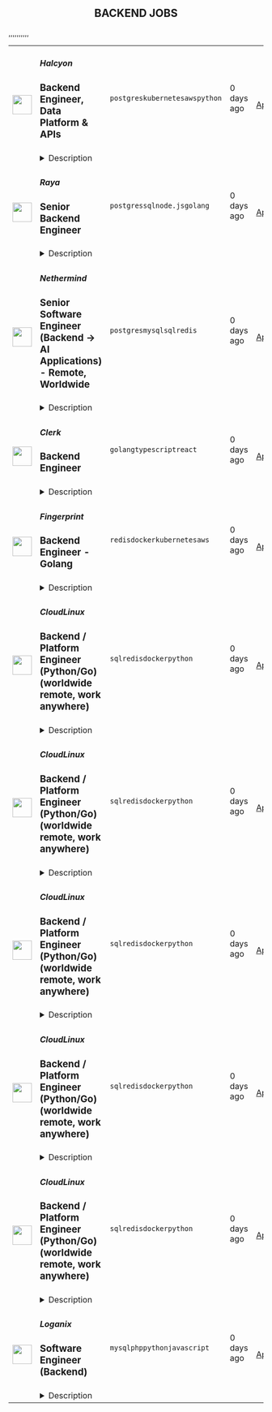 <div align="center"><h2>BACKEND JOBS</h2></div><table><tr>
                <td width="100" height="100" rowspan="2">
                    <img src="https://t0.gstatic.com/faviconV2?client=SOCIAL&type=FAVICON&fallback_opts=TYPE,SIZE,URL&url=http://halcyon.ai&size=128" width="38px" height="auto">
                </td>
                <td width="300">
                    <h5>Halcyon</h5>
                    <h3>Backend Engineer, Data Platform & APIs</h3>
                </td>
                <td width="300">
                    <code>postgres</code><code>kubernetes</code><code>aws</code><code>python</code>
                </td>
                <td width="200">
                <text>0 days ago</text>
                </td>
                <td width="100" rowspan="2">
                <a href="https://www.realworkfromanywhere.com/jobs/backend-engineer-data-platform-apis-halcyon-831" align="right" target="_blank">Apply</a>
                </td>
            </tr>
            <tr>
                <td colspan="3">
                <details><summary>Description</summary>
                &lt;div class=&quot;content-intro&quot;&gt;&lt;p&gt;&lt;strong data-stringify-type=&quot;bold&quot;&gt;What we do:&lt;/strong&gt;&lt;br&gt;Halcyon is the industry’s first dedicated, adaptive security platform that combines multiple proprietary advanced prevention engines along with AI models focused specifically on stopping ransomware.&lt;/p&gt;
&lt;p&gt;&lt;strong data-stringify-type=&quot;bold&quot;&gt;Who we are:&lt;/strong&gt;&lt;br&gt;Halcyon was formed in 2021 by a team of cyber industry veterans after battling the scourge of ransomware (and advanced threats) for years at some of the largest global security vendors. Comprised of leaders from Cylance (now Blackberry), Accuvant (now Optiv), Fireye and ISS X-Force (now IBM), Halcyon is focused on building products and solutions for mid-market and enterprise customers.&lt;/p&gt;
&lt;p&gt;As a remote-native, completely distributed global team, we recognize great talent can exist anywhere. We invite you to apply to a job you’re interested in and we&#39;ll work a plan to meet your needs.&lt;/p&gt;&lt;/div&gt;&lt;div&gt;&lt;strong data-olk-copy-source=&quot;MessageBody&quot;&gt;The Role&lt;/strong&gt;&amp;nbsp;&lt;/div&gt;
&lt;div&gt;&amp;nbsp;&lt;/div&gt;
&lt;div&gt;At Halcyon, we’re building a world-class anti-ransomware platform grounded in innovation and resilience. As part of that vision, we’re looking for a mid-level Backend Engineer to join our cloud team. You’ll contribute to the development and evolution of our data platform and API services, working within a modern tech stack that blends Scala and C#. &amp;nbsp;&lt;/div&gt;
&lt;div&gt;&amp;nbsp;&lt;/div&gt;
&lt;div&gt;You’ll join a team focused on building scalable, maintainable backend systems that serve both internal and customer-facing functions. Your primary focus will be on Scala services, with opportunities to shape our transition to C# where it makes sense. Python development experience is highly valued, particularly for supporting our security analysis platform which includes malware analysis engines, automated threat detection, and machine learning workflows.&amp;nbsp;&lt;/div&gt;
&lt;div&gt;&amp;nbsp;&lt;/div&gt;
&lt;div&gt;&lt;strong&gt;Responsibilities&lt;/strong&gt;&amp;nbsp;&lt;/div&gt;
&lt;ul&gt;
&lt;li&gt;
&lt;div&gt;Contribute to feature development across our data platform and public API services, including ingestion, transformation, and enrichment of security data.&amp;nbsp;&lt;/div&gt;
&lt;/li&gt;
&lt;li&gt;
&lt;div&gt;Collaborate with product and platform engineers to align on system design, architecture, and data flow.&amp;nbsp;&lt;/div&gt;
&lt;/li&gt;
&lt;li&gt;
&lt;div&gt;Develop, test, deploy, and monitor Scala-based backend services that are reliable, secure, and performant.&amp;nbsp;&lt;/div&gt;
&lt;/li&gt;
&lt;li&gt;
&lt;div&gt;Support our gradual migration of certain APIs from Scala to C#, ensuring consistency and continuity.&amp;nbsp;&lt;/div&gt;
&lt;/li&gt;
&lt;li&gt;
&lt;div&gt;Maintain high standards for code quality, documentation, and operational reliability.&amp;nbsp;&lt;/div&gt;
&lt;/li&gt;
&lt;li&gt;
&lt;div&gt;Participate in design discussions, code reviews, and incident response.&amp;nbsp;&lt;/div&gt;
&lt;/li&gt;
&lt;li&gt;
&lt;div&gt;Support and enhance our Python-based security analysis platform, including malware analysis engines, automated threat detection, and machine learning model workflows.&amp;nbsp;&lt;/div&gt;
&lt;/li&gt;
&lt;/ul&gt;
&lt;div&gt;&lt;strong&gt;Skills and Qualifications&lt;/strong&gt;&amp;nbsp;&lt;/div&gt;
&lt;ul&gt;
&lt;li&gt;
&lt;div&gt;5+ years of backend engineering experience, with recent experience in a jvm-based codebase.&amp;nbsp;&lt;/div&gt;
&lt;/li&gt;
&lt;li&gt;
&lt;div&gt;Exposure to C# or interest in learning it as part of a migration path.&amp;nbsp;&lt;/div&gt;
&lt;/li&gt;
&lt;li&gt;
&lt;div&gt;Strong understanding of APIs, messaging systems (Kafka), and modern data stores (Postgres, DynamoDB, OpenSearch).&amp;nbsp;&lt;/div&gt;
&lt;/li&gt;
&lt;li&gt;
&lt;div&gt;Experience building services in a cloud-native environment, preferably AWS.&amp;nbsp;&lt;/div&gt;
&lt;/li&gt;
&lt;li&gt;
&lt;div&gt;Working knowledge of containers and Kubernetes.&amp;nbsp;&lt;/div&gt;
&lt;/li&gt;
&lt;li&gt;
&lt;div&gt;Comfortable working in a remote-first, asynchronous team environment.&amp;nbsp;&lt;/div&gt;
&lt;/li&gt;
&lt;/ul&gt;
&lt;div&gt;&lt;strong&gt;Bonus Skills and Qualifications&lt;/strong&gt;&amp;nbsp;&lt;/div&gt;
&lt;ul&gt;
&lt;li&gt;
&lt;div&gt;Familiarity with functional programming patterns and idiomatic Scala.&amp;nbsp;&lt;/div&gt;
&lt;/li&gt;
&lt;li&gt;
&lt;div&gt;Experience with Terraform, Helm, and GitHub Actions.&amp;nbsp;&lt;/div&gt;
&lt;/li&gt;
&lt;li&gt;
&lt;div&gt;Familiarity with observability tools (Prometheus, Grafana, CloudWatch).&amp;nbsp;&lt;/div&gt;
&lt;/li&gt;
&lt;li&gt;
&lt;div&gt;Prior work in security products, data pipelines, or high-availability systems.&amp;nbsp;&lt;/div&gt;
&lt;/li&gt;
&lt;li&gt;
&lt;div&gt;Python development experience, particularly with security analysis tools and malware detection frameworks (YARA, PE analysis, binary analysis).&amp;nbsp;&lt;/div&gt;
&lt;/li&gt;
&lt;li&gt;
&lt;div&gt;Familiarity with machine learning workflows, AutoML, and MLflow for model deployment and management.&amp;nbsp;&lt;/div&gt;
&lt;/li&gt;
&lt;li&gt;
&lt;div&gt;Experience with binary analysis libraries (LIEF, ssdeep, TLSH) and security tooling integration.&amp;nbsp;&lt;/div&gt;
&lt;/li&gt;
&lt;/ul&gt;
&lt;p&gt;&lt;span style=&quot;font-family: helvetica, arial, sans-serif; font-size: 11pt;&quot;&gt;&lt;strong&gt;Benefits: &lt;/strong&gt;&lt;/span&gt;&lt;/p&gt;
&lt;p&gt;&lt;span style=&quot;font-family: helvetica, arial, sans-serif; font-size: 11pt;&quot;&gt;&lt;strong&gt;&amp;nbsp;&lt;/strong&gt;Halcyon offers the following benefits to eligible employees:&lt;/span&gt;&lt;/p&gt;
&lt;ul&gt;
&lt;li style=&quot;font-family: helvetica, arial, sans-serif; font-size: 11pt;&quot;&gt;
&lt;p&gt;&lt;span style=&quot;font-family: helvetica, arial, sans-serif; font-size: 11pt;&quot;&gt;Comprehensive healthcare (medical, dental, and vision) with premiums paid in full for employees and dependents.&lt;/span&gt;&lt;/p&gt;
&lt;/li&gt;
&lt;li style=&quot;font-family: helvetica, arial, sans-serif; font-size: 11pt;&quot;&gt;
&lt;p&gt;&lt;span style=&quot;font-family: helvetica, arial, sans-serif; font-size: 11pt;&quot;&gt;401k plan with a generous employer contribution.&lt;/span&gt;&lt;/p&gt;
&lt;/li&gt;
&lt;li style=&quot;font-family: helvetica, arial, sans-serif; font-size: 11pt;&quot;&gt;
&lt;p&gt;&lt;span style=&quot;font-family: helvetica, arial, sans-serif; font-size: 11pt;&quot;&gt;Short and long-term disability coverage, basic life and AD&amp;amp;D insurance plans.&lt;/span&gt;&lt;/p&gt;
&lt;/li&gt;
&lt;li style=&quot;font-family: helvetica, arial, sans-serif; font-size: 11pt;&quot;&gt;
&lt;p&gt;&lt;span style=&quot;font-family: helvetica, arial, sans-serif; font-size: 11pt;&quot;&gt;Medical and dependent care FSA options.&lt;/span&gt;&lt;/p&gt;
&lt;/li&gt;
&lt;li style=&quot;font-family: helvetica, arial, sans-serif; font-size: 11pt;&quot;&gt;
&lt;p&gt;&lt;span style=&quot;font-family: helvetica, arial, sans-serif; font-size: 11pt;&quot;&gt;Flexible PTO policy.&lt;/span&gt;&lt;/p&gt;
&lt;/li&gt;
&lt;li style=&quot;font-family: helvetica, arial, sans-serif; font-size: 11pt;&quot;&gt;
&lt;p&gt;&lt;span style=&quot;font-family: helvetica, arial, sans-serif; font-size: 11pt;&quot;&gt;Parental leave.&lt;/span&gt;&lt;/p&gt;
&lt;/li&gt;
&lt;li style=&quot;font-family: helvetica, arial, sans-serif; font-size: 11pt;&quot;&gt;
&lt;p&gt;&lt;span style=&quot;font-family: helvetica, arial, sans-serif; font-size: 11pt;&quot;&gt;Generous equity offering.&lt;/span&gt;&lt;/p&gt;
&lt;/li&gt;
&lt;/ul&gt;
&lt;p&gt;&lt;span style=&quot;font-family: helvetica, arial, sans-serif; font-size: 11pt;&quot;&gt;The Company reserves the right to modify or change these benefits programs at any time, with or without notice.​&lt;/span&gt;&lt;/p&gt;
&lt;p&gt;&lt;span style=&quot;font-family: helvetica, arial, sans-serif; font-size: 11pt;&quot;&gt;&lt;strong&gt;Base Salary Range&lt;/strong&gt;: $120,000 - $170,000&lt;/span&gt;&lt;/p&gt;
&lt;p&gt;&lt;span style=&quot;font-family: helvetica, arial, sans-serif; font-size: 11pt;&quot;&gt;&lt;strong&gt;Bonus Target:&lt;/strong&gt; 10%&lt;/span&gt;&lt;/p&gt;&lt;div class=&quot;content-conclusion&quot;&gt;&lt;p&gt;In accordance with applicable state and federal laws, the range provided is Halcyon’s reasonable estimate of the base compensation for this role. The actual amount may differ based on non-discriminatory factors such as experience, knowledge, skills, abilities, and location. Base pay is one part of the total package that is provided to compensate and recognize employees for their work, and this role may be eligible for additional discretionary bonuses/incentives, and equity in the Company.&lt;/p&gt;
&lt;p&gt;&lt;strong&gt;We understand it takes a diverse team of highly intelligent, passionate, curious, and creative people to develop the exceptional product we are building. Our dynamic team has incredible perspectives to share, just as we know you do, and we take great pride in being an equal opportunity employer.&lt;/strong&gt;&lt;/p&gt;&lt;/div&gt;
                </details>
                </td>
            </tr>,<tr>
                <td width="100" height="100" rowspan="2">
                    <img src="https://avatars.githubusercontent.com/u/20427700?s=200&v=4" width="38px" height="auto">
                </td>
                <td width="300">
                    <h5>Raya</h5>
                    <h3>Senior Backend Engineer</h3>
                </td>
                <td width="300">
                    <code>postgres</code><code>sql</code><code>node.js</code><code>golang</code>
                </td>
                <td width="200">
                <text>0 days ago</text>
                </td>
                <td width="100" rowspan="2">
                <a href="https://www.realworkfromanywhere.com/jobs/senior-backend-engineer-raya-2990" align="right" target="_blank">Apply</a>
                </td>
            </tr>
            <tr>
                <td colspan="3">
                <details><summary>Description</summary>
                <div>Senior Backend Engineers at Raya love backend engineering and have been recognized as leaders in past roles! You are excited to work in a Node.js codebase. The ideal candidate will have had 6+ years of experience and grown within their organization, demonstrating both results and leadership. You will join the backend team at an impactful time of high growth.</div><div><br></div><div>We prioritize learning and teamwork and love giving people the opportunity to champion solutions to big challenges and grow into better versions of themselves. A great candidate is excited to support the backend team's initiatives in messaging, connecting, and location based map initiatives. They are diligent and they design software architecture in a scalable manner. Finally, they believe in Raya’s vision, which is to enrich lives by fostering relationships through quality, in person interactions.</div><div><br></div><div>We offer comprehensive medical and dental coverage, $50 a day food delivery budget, equity based employment, a great culture, learning opportunities, unlimited vacation, 12 weeks paid parental leave, and we pay all employees $1,000 a year to go somewhere in the world that they’ve never been because of our values of human connection, empathy, and curiosity. </div><div>Senior Backend Engineers at Raya love backend engineering and have been recognized as leaders in past roles! You are excited to work in a Node.js codebase. The ideal candidate will have had 6+ years of experience and grown within their organization, demonstrating both results and leadership. You will join the backend team at an impactful time of high growth.</div><div><br></div><div>We prioritize learning and teamwork and love giving people the opportunity to champion solutions to big challenges and grow into better versions of themselves. A great candidate is excited to support the backend team's initiatives in messaging, connecting, and location based map initiatives. They are diligent and they design software architecture in a scalable manner. Finally, they believe in Raya’s vision, which is to enrich lives by fostering relationships through quality, in person interactions.</div><div><br></div><div>We offer comprehensive medical and dental coverage, $50 a day food delivery budget, equity based employment, a great culture, learning opportunities, unlimited vacation, 12 weeks paid parental leave, and we pay all employees $1,000 a year to go somewhere in the world that they’ve never been because of our values of human connection, empathy, and curiosity. </div><h3>Responsibilities </h3><li>Product Ownership: Lead key components of our Core Services, including People Recommendations Engines</li><li>Data Engineering: Apply your in-depth knowledge with databases such as Postgres SQL, MongoDB, and ElasticSearch to supercharge our application's performance and reliability</li><li>Collaboration: Work hand-in-hand with cross-functional teams, ranging from UX designers to data scientists, ensuring our solutions are comprehensive and user focused</li><li>Continuous Learning: Stay updated with the latest in Raya's tech ecosystem, ensuring our solutions are scalable, maintainable, and innovative</li><li>User-Centric Development: Prioritize and advocate for top-tier user experiences, utilizing feedback loops and data-driven methodologies to define and refine product features</li><li>Operational Excellence: Navigate the full Software Development Life Cycle (SDLC), ensuring agile methodologies, CI/CD practices, and Raya's best practices are integrated into all development phases</li><h3>Qualifications</h3><li>A BS/MS in Computer Science, Engineering, Mathematics, Software Engineering or a related technical field (Professional Experience can be substituted for candidates with non-engineering educational backgrounds or experience with software-specific training courses/programs)</li><li>6+ years of hands-on experience in modern software development environments, with a track record of delivering scalable and maintainable systems</li><li>Demonstrated expertise in system design, architecture, and mastery in at least one software programming language, ex. Node.js, Javascript, Golang, or Typescipt</li><li>Strong collaborative instincts, emphasizing open communication, transparency, and cross-team interaction</li><li>Production experience with Search applications (ex. OpenSearch, Vector database, Elasticsearch)</li><li>Proven experience in&nbsp;building and scaling backend systems, ideally in production at a startup or fast-moving environment.</li><li>Hands-on knowledge of&nbsp;agentic GenAI systems&nbsp;(e.g., orchestrating multi-step LLM pipelines, tool use, or retrieval-augmented workflows)</li><li>Demonstrated&nbsp;enthusiasm for AI tools&nbsp;and a track record of experimenting with or shipping projects that leverage LLMs.</li><li>Understanding of&nbsp;prompt engineering, fine-tuning, or model integration&nbsp;in production contexts</li><li>Curiosity around new AI frameworks and a willingness to quickly adopt emerging best practices</li><li>Demonstrated&nbsp;enthusiasm for AI tools&nbsp;and a track record of experimenting with or shipping projects that leverage LLMs</li><li>Understanding of&nbsp;prompt engineering, fine-tuning, or model integration&nbsp;in production contexts</li><li>Curiosity around new AI frameworks and a willingness to quickly adopt emerging best practices</li><h3>What Sets You Apart</h3><li>Visionary: You think beyond the present, anticipating future technological trends and their implications on the Raya Community.</li><li>Empathetic Leader: You naturally resonate with colleagues, users, and collaborative teams, fostering a culture of understanding and innovation</li><li>Growth-oriented: You possess a perpetual learner's mindset, open to challenges, and always seeking opportunities to expand your technical horizons</li><li>Impact-driven: With a knack for identifying the 'big picture', you prioritize tasks that maximize impact, aligning with Raya’s overarching goals</li><li>Productivity-obsessed: You value tools, workflows, and habits that maximize team velocity.</li><li>Bias toward shipping and iteration: You're able to build quickly, learn, and refine in short cycles</li><div><span style="font-size: small;">#BI-remote</span></div>
                </details>
                </td>
            </tr>,<tr>
                <td width="100" height="100" rowspan="2">
                    <img src="https://avatars.githubusercontent.com/u/43478154?s=200&v=4" width="38px" height="auto">
                </td>
                <td width="300">
                    <h5>Nethermind</h5>
                    <h3>Senior Software Engineer (Backend → AI Applications) - Remote, Worldwide</h3>
                </td>
                <td width="300">
                    <code>postgres</code><code>mysql</code><code>sql</code><code>redis</code>
                </td>
                <td width="200">
                <text>0 days ago</text>
                </td>
                <td width="100" rowspan="2">
                <a href="https://www.realworkfromanywhere.com/jobs/senior-software-engineer-backend-ai-applications-remote-worldwide-nethermind-7564" align="right" target="_blank">Apply</a>
                </td>
            </tr>
            <tr>
                <td colspan="3">
                <details><summary>Description</summary>
                <p style="min-height:1.5em"><strong>Are you the one?</strong></p><p style="min-height:1.5em">Own and ship backend systems that power AI features. You’ll take ambiguous product goals, design reliable services, integrate LLM/ML components, and deliver production outcomes with minimal supervision. You already have a strong backend track record and have <strong>demonstrably</strong> upskilled in LLMs/ML (projects, repos, papers, or shipped features), and you’re excited to become a go-to engineer for AI applications.</p><p style="min-height:1.5em"></p><p style="min-height:1.5em"><strong>What you’ll do</strong></p><ul style="min-height:1.5em"><li><p style="min-height:1.5em"><strong>Design &amp; build services:</strong> Architect and implement production APIs, workers, and data flows for AI-powered features (auth, rate limiting, retries, idempotency, ops runbooks).</p></li><li><p style="min-height:1.5em"><strong>LLM/ML integration:</strong> Ship features using model APIs and open-source models; implement tool/function calling, structured outputs, streaming, and robust error handling.</p></li><li><p style="min-height:1.5em"><strong>Retrieval &amp; data:</strong> Stand up RAG pipelines (chunking, embeddings, vector stores), quality checks, and freshness/consistency workflows.</p></li><li><p style="min-height:1.5em"><strong>Evals, reliability &amp; safety:</strong> Add offline/online evals, guardrails, red-teaming hooks, and observability (traces, token/latency metrics, prompt/version tracking).</p></li><li><p style="min-height:1.5em"><strong>Performance &amp; cost:</strong> Profile latency, memory, and token usage; add caching, batching, and fallbacks; keep cost/SLA within targets.</p></li><li><p style="min-height:1.5em"><strong>MLOps basics:</strong> Containerize/model-serve where needed (e.g., vLLM/Triton), manage model/config/versioning, automate CI/CD.</p></li><li><p style="min-height:1.5em"><strong>Ownership:</strong> Lead projects end-to-end with crisp written docs, RFCs, and clear stakeholder updates; mentor peers and raise the engineering bar.</p><p style="min-height:1.5em"></p></li></ul><p style="min-height:1.5em"><strong>Qualifications</strong></p><ul style="min-height:1.5em"><li><p style="min-height:1.5em">Proven senior-level backend experience (typically <strong>4–8 years</strong> shipping services at scale).</p></li><li><p style="min-height:1.5em"><strong>Strong in one of: </strong>Python or TypeScript/Node; plus familiarity with a systems language (Go/Java/C++) is a bonus.</p></li><li><p style="min-height:1.5em"><strong>Solid distributed systems fundamentals: </strong>concurrency, queues/streams, retries, backoff, consistency trade-offs.</p></li><li><p style="min-height:1.5em"><strong>Datastores: </strong>SQL (Postgres/MySQL), caching (Redis), and comfort with <strong>vector databases</strong> (e.g., pgvector/FAISS/Pinecone) or willingness to learn fast.</p></li><li><p style="min-height:1.5em"><strong>Cloud &amp; DevEx: </strong>Docker/Kubernetes, AWS/GCP/Azure, CI/CD, IaC (Terraform), and production monitoring (OpenTelemetry/Prometheus/Grafana).</p></li><li><p style="min-height:1.5em"><strong>Demonstrated LLM/ML learning:</strong> shipped features or serious side projects using OpenAI/Anthropic/Mistral or open models; familiarity with LangChain/LangGraph/LlamaIndex (or equivalent), embeddings, and RAG.</p></li><li><p style="min-height:1.5em"><strong>Product instincts and autonomy</strong>: you turn fuzzy goals into small, testable increments and communicate trade-offs clearly.</p><p style="min-height:1.5em"></p></li></ul><p style="min-height:1.5em"><strong>Nice to have</strong></p><ul style="min-height:1.5em"><li><p style="min-height:1.5em">Experience with eval frameworks, prompt/program design, JSON schema/structured outputs, and multi-agent orchestration.</p></li><li><p style="min-height:1.5em">Model customization familiarity (LoRA/fine-tunes/distillation) and when <strong>not</strong> to train; basics of dataset curation.</p></li><li><p style="min-height:1.5em">Model serving &amp; performance: vLLM, tensor/kv-cache tuning, batching, quantization.</p></li><li><p style="min-height:1.5em">Security &amp; compliance: PII handling, GDPR, data governance.</p></li><li><p style="min-height:1.5em">Interest in <strong>blockchain systems/Web3</strong> (some clients are institutions and blockchain companies).</p></li><li><p style="min-height:1.5em">OSS contributions, technical writing, or public demos of AI features.</p><p style="min-height:1.5em"></p></li></ul><p style="min-height:1.5em"><strong>Success metrics</strong></p><ul style="min-height:1.5em"><li><p style="min-height:1.5em"><strong>Delivery:</strong> Features shipped to prod on time with clear rollouts and rollback plans.</p></li><li><p style="min-height:1.5em"><strong>Reliability:</strong> P95 latency and error budgets met; eval pass-rates and regression alerts in place.</p></li><li><p style="min-height:1.5em"><strong>Quality &amp; cost:</strong> Meaningful lift on target KPIs (e.g., resolution rate), with cost per request within budget.</p></li><li><p style="min-height:1.5em"><strong>Ownership:</strong> High-quality docs/runbooks; peers adopt your patterns.</p><p style="min-height:1.5em"></p></li></ul><p style="min-height:1.5em"><strong>First 90 days (example)</strong></p><ul style="min-height:1.5em"><li><p style="min-height:1.5em"><strong>30 days:</strong> Ship a scoped AI feature (e.g., RAG-backed endpoint) with logging, tracing, and basic evals.</p></li><li><p style="min-height:1.5em"><strong>60 days:</strong> Harden reliability (guardrails, fallbacks), add caching/batching, and cut cost/latency by ~20–30%.</p></li><li><p style="min-height:1.5em"><strong>90 days:</strong> Lead a second initiative (e.g., multi-tool agent or fine-tune evaluation), publish internal RFC + runbook.</p><p style="min-height:1.5em"></p></li></ul><p style="min-height:1.5em"><strong>What We Offer/ Benefits</strong></p><ul style="min-height:1.5em"><li><p style="min-height:1.5em"><strong>Flexible Work Options</strong>: Remote-first culture with the opportunity to work from anywhere.</p></li><li><p style="min-height:1.5em"><strong>Global and Diverse Workforce:</strong> You'll work with people from various backgrounds and cultures.</p></li><li><p style="min-height:1.5em"><strong>Learning and Development</strong>: You'll work on innovative, challenging projects and have access to experts and mentors to enhance your skills.</p></li><li><p style="min-height:1.5em"><strong>Career Growth</strong>: Access to training, mentorship, and opportunities to contribute to open-source initiatives.</p></li><li><p style="min-height:1.5em"><strong>Global Events and Conferences:</strong> Opportunities to attend the industry events.</p></li><li><p style="min-height:1.5em"><strong>Collaborative and Innovative Culture:</strong> We foster teamwork and encourage new ideas.</p><p style="min-height:1.5em"></p></li></ul><p style="min-height:1.5em"><strong>Our Commitment to Diversity</strong></p><p style="min-height:1.5em">At Nethermind, we celebrate diversity and are committed to creating an inclusive environment for all team members. We believe a variety of perspectives drives innovation and leads to better solutions for the blockchain community.</p><p style="min-height:1.5em"></p><p style="min-height:1.5em"><strong>Ready to Join Us?</strong></p><p style="min-height:1.5em">If you're passionate about blockchain and eager to make an impact, we’d love to hear from you. Click <strong>Apply for this Job</strong> to start your journey with Nethermind.</p>
                </details>
                </td>
            </tr>,<tr>
                <td width="100" height="100" rowspan="2">
                    <img src="https://avatars.githubusercontent.com/u/49538330?s=200&v=4" width="38px" height="auto">
                </td>
                <td width="300">
                    <h5>Clerk</h5>
                    <h3>Backend Engineer</h3>
                </td>
                <td width="300">
                    <code>golang</code><code>typescript</code><code>react</code>
                </td>
                <td width="200">
                <text>0 days ago</text>
                </td>
                <td width="100" rowspan="2">
                <a href="https://www.realworkfromanywhere.com/jobs/backend-engineer-clerk-9556" align="right" target="_blank">Apply</a>
                </td>
            </tr>
            <tr>
                <td colspan="3">
                <details><summary>Description</summary>
                <h2>About Clerk</h2><p style="min-height:1.5em">Clerk is on a mission to solve user management <strong>once and for all.</strong> We are a globally distributed team dedicated to providing best-in-class developer experience, with obsessive attention to every detail. Today, we provide developers with full-stack React components and hooks like <a target="_blank" rel="noopener noreferrer nofollow" href="https://clerk.dev/components/sign-up">&lt;SignUp/&gt;</a>, <a target="_blank" rel="noopener noreferrer nofollow" href="https://clerk.dev/components/sign-in">&lt;SignIn/&gt;</a>, <a target="_blank" rel="noopener noreferrer nofollow" href="https://clerk.dev/components/user-profile">&lt;UserProfile/&gt;</a>, <a target="_blank" rel="noopener noreferrer nofollow" href="https://clerk.com/docs/references/react/use-user">useUser</a>, and <a target="_blank" rel="noopener noreferrer nofollow" href="https://clerk.com/docs/references/react/use-organization">useOrganization</a>. These APIs allow developers to build hard-to-get-right user and organization management flows. We believe that <a target="_blank" rel="noopener noreferrer nofollow" href="https://youtube.com/watch?v=enUuBY3HXh4">a component is worth a thousand APIs</a>.</p><p style="min-height:1.5em"></p><h2>About the role</h2><p style="min-height:1.5em">Clerk is looking for product-minded Software Engineers comfortable with Golang and ideally Typescript as well to help us build out our core authentication product. This backend-oriented, full-stack role will have you work on nimble teams and connect directly with customers to define and execute functionality that developers love and support builders launching and growing their businesses.</p><p style="min-height:1.5em"></p><h2>What you’ll do</h2><p style="min-height:1.5em">We’re a small but growing team with big ambitions. This means you’ll have responsibility far beyond closing out pre-written tickets. We’re looking for people that are comfortable working across the stack to solve complex product problems for real users.</p><ul style="min-height:1.5em"><li><p style="min-height:1.5em"><strong>Shape the Clerk authentication experience</strong> – Build, improve, and evolve Clerk’s beloved managed authentication product. Your work will directly influence how thousands of teams interact with Clerk daily.</p></li><li><p style="min-height:1.5em"><strong>Design and implement new product features</strong> – From features like advanced OAuth and MCP to secure session management to audit logs and observability, you’ll build new functionality that makes it easier for users to authenticate and for developers to manage their users at scale.</p></li><li><p style="min-height:1.5em"><strong>Improve usability and workflows</strong> – Partner with design and product to streamline the utility, clarity, and efficiency of the auth product so developers can stop worrying about auth entirely, and focus on building their own products.</p></li><li><p style="min-height:1.5em"><strong>Build for observability and transparency</strong> – Create data pipelines and tools that help developers understand authentication flows, diagnose issues, and gain confidence in the systems they’ve built with Clerk.</p></li><li><p style="min-height:1.5em"><strong>Collaborate with customers and teammates</strong> – Be part of a world-class product delivery team that cares deeply about customer needs and the value of constant iteration. We’re fully remote, which means you’ll need to practice good communication habits to keep things moving.</p></li><li><p style="min-height:1.5em"><strong>Execute</strong> – Clerk values engineers who execute. That means approaching work iteratively and reducing the time between feedback cycles.</p></li><li><p style="min-height:1.5em"><strong>Thrive in a dynamic environment</strong> – Clerk is not well suited for engineers who expect every task to be a series of predefined steps. We believe the best approach is to <em>work</em> through our customer’s problems in the trenches and not merely <em>think</em> through them from the sidelines.</p></li><li><p style="min-height:1.5em"><strong>Be Customer 0</strong> – Clerk is built on top of Clerk. That means the work you do to solve our internal projects likely will also become functionality that we release to customers as well. We are looking for engineers who care deeply about product quality and want to back that up with their work.</p></li><li><p style="min-height:1.5em"><strong>Embrace a culture of craft</strong> by focusing on engineering quality. We want our product to be best-in-class, and so we need our team to write maintainable, performant, and well-structured code.</p></li></ul><h2>Who you are</h2><ul style="min-height:1.5em"><li><p style="min-height:1.5em">You’re comfortable writing idiomatic Golang code and and ideally also know your way around modern frontend stacks (even if not a frontend expert). Our architecture is built on top of GCP and Cloudflare with a Golang backend and React/Typescript frontend.</p></li><li><p style="min-height:1.5em">You value building clean and performant APIs</p></li><li><p style="min-height:1.5em">Event-driven architectures, Pub/Sub patterns, and scaling challenges are familiar territory.</p></li><li><p style="min-height:1.5em">You set a high bar for code quality, system design, and performance — and you’re not afraid to fight for it.</p></li><li><p style="min-height:1.5em">You’re passionate about building for other engineers and obsess over making their experience better.</p></li><li><p style="min-height:1.5em">You believe in solving real customer problems, even if it means making tradeoffs behind the scenes.</p></li><li><p style="min-height:1.5em">You understand that the purity of your systems are second to the the outcomes they enable for our customers. The entire aim of Clerk is to take on complexity on their behalf. That can mean making tradeoffs to our own systems.</p></li><li><p style="min-height:1.5em">You love working on products you use yourself — because you know that’s how magic happens.</p></li></ul><h2>Benefits</h2><ul style="min-height:1.5em"><li><p style="min-height:1.5em"><strong>Competitive Salary</strong> – We want you to know that we value the skills and experience you bring to the table. We go out of our way to make sure that you feel fairly compensated.</p></li><li><p style="min-height:1.5em"><strong>Equity Ownership</strong> – At Clerk, we believe in shared success. That's why we offer a stock option plan so that everyone can benefit from the growth and prosperity of the company.</p></li><li><p style="min-height:1.5em"><strong>Work Gear</strong> - Set up your ideal home office with the gear of your choice. At Clerk, we want to ensure that you have everything you need to perform at your best.</p></li><li><p style="min-height:1.5em"><strong>Flexible Vacation Policy</strong> – We believe in work-life balance and trust you to take the time you need. Although we recommend 25 days per year, our vacation policy is unlimited. This is in addition to observing national holidays specific to your country of residence.</p></li><li><p style="min-height:1.5em"><strong>Diverse and Inclusive Team</strong> – Join our exceptional, diverse, and globally distributed team at Clerk. We are committed to fostering an inclusive environment where everyone can contribute their best in building impactful products and tools for the modern web.</p></li></ul>
                </details>
                </td>
            </tr>,<tr>
                <td width="100" height="100" rowspan="2">
                    <img src="https://avatars.githubusercontent.com/u/67208791?s=200&v=4" width="38px" height="auto">
                </td>
                <td width="300">
                    <h5>Fingerprint</h5>
                    <h3>Backend Engineer - Golang</h3>
                </td>
                <td width="300">
                    <code>redis</code><code>docker</code><code>kubernetes</code><code>aws</code>
                </td>
                <td width="200">
                <text>0 days ago</text>
                </td>
                <td width="100" rowspan="2">
                <a href="https://www.realworkfromanywhere.com/jobs/backend-engineer-golang-fingerprint-480" align="right" target="_blank">Apply</a>
                </td>
            </tr>
            <tr>
                <td colspan="3">
                <details><summary>Description</summary>
                &lt;div class=&quot;content-intro&quot;&gt;&lt;p&gt;&lt;strong&gt;Fingerprint&lt;/strong&gt;&amp;nbsp;empowers developers to stop online fraud at the source.&lt;/p&gt;
&lt;p&gt;We work on turning radical new ideas in the fraud detection space into reality. Our products are developer-focused and our clients range from solo developers to publicly traded companies.&amp;nbsp;&lt;strong&gt;We are a globally dispersed, 100% remote company&lt;/strong&gt; with a strong open-source focus. Our flagship open-source project is &lt;a class=&quot;c-link c-link--focus-visible&quot; href=&quot;https://github.com/fingerprintjs/fingerprintjs&quot; target=&quot;_blank&quot; data-stringify-link=&quot;https://github.com/fingerprintjs/fingerprintjs&quot; data-sk=&quot;tooltip_parent&quot;&gt;FingerprintJS&lt;/a&gt; (20K stars on GitHub).&lt;/p&gt;
&lt;p&gt;&lt;a class=&quot;c-link c-link--focus-visible&quot; href=&quot;https://www.crunchbase.com/organization/fingerprintjs&quot; target=&quot;_blank&quot; data-stringify-link=&quot;https://www.crunchbase.com/organization/fingerprintjs&quot; data-sk=&quot;tooltip_parent&quot;&gt;We have raised $77M&amp;nbsp;&lt;/a&gt;and are backed by Craft Ventures (previously invested in&amp;nbsp;&lt;a class=&quot;c-link c-link--focus-visible&quot; href=&quot;https://www.tesla.com/&quot; target=&quot;_blank&quot; data-stringify-link=&quot;https://www.tesla.com/&quot; data-sk=&quot;tooltip_parent&quot;&gt;Tesla,&amp;nbsp;&lt;/a&gt;&lt;a class=&quot;c-link c-link--focus-visible&quot; href=&quot;https://facebook.com/&quot; target=&quot;_blank&quot; data-stringify-link=&quot;https://facebook.com/&quot; data-sk=&quot;tooltip_parent&quot;&gt;Facebook,&amp;nbsp;&lt;/a&gt;&lt;a class=&quot;c-link c-link--focus-visible&quot; href=&quot;https://www.airbnb.com/&quot; target=&quot;_blank&quot; data-stringify-link=&quot;https://www.airbnb.com/&quot; data-sk=&quot;tooltip_parent&quot;&gt;Airbnb&amp;nbsp;&lt;/a&gt;), Nexus Venture Partners (previously invested in &lt;a href=&quot;https://www.postman.com/&quot;&gt;Postman&lt;/a&gt;, &lt;a href=&quot;https://www.apollo.io/&quot;&gt;Apollo.io,&lt;/a&gt; &lt;a href=&quot;https://min.io/&quot;&gt;MinIO&lt;/a&gt;, Druva)&amp;nbsp;and Uncorrelated Ventures (previously invested in&amp;nbsp;&lt;a class=&quot;c-link c-link--focus-visible&quot; href=&quot;https://redis.io/&quot; target=&quot;_blank&quot; data-stringify-link=&quot;https://redis.io/&quot; data-sk=&quot;tooltip_parent&quot;&gt;Redis,&amp;nbsp;&lt;/a&gt;&lt;a class=&quot;c-link c-link--focus-visible&quot; href=&quot;https://rollbar.com/&quot; target=&quot;_blank&quot; data-stringify-link=&quot;https://rollbar.com/&quot; data-sk=&quot;tooltip_parent&quot;&gt;Rollbar&amp;nbsp;&lt;/a&gt;&amp;amp;&lt;a class=&quot;c-link c-link--focus-visible&quot; href=&quot;https://gradle.org/&quot; target=&quot;_blank&quot; data-stringify-link=&quot;https://gradle.org/&quot; data-sk=&quot;tooltip_parent&quot;&gt;&amp;nbsp;Gradle&lt;/a&gt;).&lt;/p&gt;
&lt;p&gt;&lt;em&gt;We have noticed a rise in recruiting impersonations across the industry, where scammers attempt to access candidates&#39; personal and financial information through fake interviews and offers. All Fingerprint recruiting email communications will always come from the @fingerprint.com domain. Any outreach claiming to be from Fingerprint via other sources should be ignored.&lt;/em&gt;&lt;/p&gt;
&lt;p&gt;&amp;nbsp;&lt;/p&gt;
&lt;hr&gt;
&lt;p&gt;&amp;nbsp;&lt;/p&gt;
&lt;p&gt;&amp;nbsp;&lt;/p&gt;
&lt;p&gt;&amp;nbsp;&lt;/p&gt;&lt;/div&gt;&lt;p&gt;We are seeking a &lt;strong&gt;Backend Engineer&amp;nbsp;&lt;/strong&gt;to join our platform&amp;nbsp; team. In this role, you will focus on developing, maintaining, and scaling backend services that power our fraud detection solutions. Your primary responsibility will be building highly performant backend systems and infrastructure that handle large-scale real-time data processing.&lt;/p&gt;
&lt;p&gt;As a Backend Engineer, you will collaborate closely with cross-functional teams to architect end-to-end solutions that are reliable, scalable, and efficient. You will own features from concept to deployment and ensure seamless integration with other components in our platform.&lt;br&gt;&lt;br&gt;&lt;/p&gt;
&lt;p&gt;&lt;strong&gt;Types of Projects and Impact:&lt;/strong&gt;&lt;/p&gt;
&lt;ul&gt;
&lt;li&gt;Design, develop, and optimize backend systems for real-time data processing and web services.&lt;/li&gt;
&lt;li&gt;Build scalable APIs and backend infrastructure that support millions of requests per day.&lt;/li&gt;
&lt;li&gt;Work with cross-functional teams to integrate backend components with other services, ensuring performance and scalability.&lt;/li&gt;
&lt;li&gt;Collaborate with the product and engineering teams to improve fraud detection signals such as browser bot detection, VPN detection, and VM detection.&lt;/li&gt;
&lt;li&gt;Conduct performance tuning, debugging, and testing of backend systems to ensure reliability and efficiency.&lt;/li&gt;
&lt;li&gt;Drive best practices for backend development and architecture, fostering a culture of continuous improvement.&lt;/li&gt;
&lt;/ul&gt;
&lt;p&gt;&lt;strong&gt;&lt;br&gt;Required Skills:&lt;/strong&gt;&lt;/p&gt;
&lt;ul&gt;
&lt;li&gt;5+ years of experience in backend development with a focus on building scalable, high-performance systems.&lt;/li&gt;
&lt;li&gt;&lt;strong&gt;Backend Engineering Expertise:&lt;/strong&gt;&lt;/li&gt;
&lt;ul&gt;
&lt;li&gt;Strong experience in designing, developing, and maintaining distributed backend systems.&lt;/li&gt;
&lt;li&gt;Proficiency in &lt;strong&gt;Golang&lt;/strong&gt;.&lt;/li&gt;
&lt;li&gt;Experience with building and optimizing APIs, real-time data processing systems, and microservices architectures.&lt;/li&gt;
&lt;li&gt;Strong knowledge of databases, preferably &lt;strong&gt;DynamoDB, Redis&lt;/strong&gt;, and &lt;strong&gt;Elasticsearch&lt;/strong&gt;.&lt;/li&gt;
&lt;li&gt;Experience working with &lt;strong&gt;cloud infrastructure&lt;/strong&gt;, preferably AWS.&lt;/li&gt;
&lt;/ul&gt;
&lt;li&gt;Proficiency with general software engineering tools: &lt;strong&gt;Git, CI/CD pipelines, shell scripting, IDEs&lt;/strong&gt;.&lt;/li&gt;
&lt;li&gt;Proficient in English for clear communication in a global, remote team.&lt;/li&gt;
&lt;/ul&gt;
&lt;p&gt;&lt;strong&gt;&lt;br&gt;Nice to Have:&lt;/strong&gt;&lt;/p&gt;
&lt;ul&gt;
&lt;li&gt;Experience with infrastructure-as-code tools like Terraform or AWS CloudFormation.&lt;/li&gt;
&lt;li&gt;Practical experience with analytical storage systems like &lt;strong&gt;ClickHouse&lt;/strong&gt;, Snowflake, or Redshift.&lt;/li&gt;
&lt;li&gt;Familiarity with data transformation frameworks such as &lt;strong&gt;dbt&lt;/strong&gt;.&lt;/li&gt;
&lt;li&gt;Understanding of modern containerization and orchestration technologies such as Docker and Kubernetes.&lt;/li&gt;
&lt;/ul&gt;
&lt;p&gt;&lt;strong&gt;&lt;br&gt;Technologies You Will Work With:&lt;/strong&gt;&lt;/p&gt;
&lt;ul&gt;
&lt;li&gt;&lt;strong&gt;Backend development:&lt;/strong&gt; Golang, DynamoDB, Redis, Elasticsearch.&lt;/li&gt;
&lt;li&gt;&lt;strong&gt;Data processing/analytics:&lt;/strong&gt; ClickHouse, dbt.&lt;/li&gt;
&lt;li&gt;&lt;strong&gt;Infrastructure:&lt;/strong&gt; AWS.&lt;/li&gt;
&lt;/ul&gt;&lt;div class=&quot;content-conclusion&quot;&gt;&lt;p&gt;&lt;em&gt;We have noticed a rise in recruiting impersonations across the industry, where scammers attempt to access candidates&#39; personal and financial information through fake interviews and offers. All Fingerprint recruiting email communications will always come from the @fingerprint.com domain. Any outreach claiming to be from Fingerprint via other sources should be ignored.&lt;/em&gt;&lt;/p&gt;
&lt;p&gt;Offers vary depending on, but not limited to, relevant experience, education, certifications/licenses, skills, training, and market conditions.&amp;nbsp;&lt;/p&gt;
&lt;p&gt;Due to regulatory and security reasons, there’s a small number of countries where we cannot have Fingerprint teammates based.&amp;nbsp;&lt;strong data-stringify-type=&quot;bold&quot;&gt;Additionally, because Fingerprint is an all-remote company and people can join our workforce from almost any country, we do not sponsor visas. Fingerprint teammates need to be authorized to work from their home location&lt;/strong&gt;.&lt;/p&gt;
&lt;p&gt;We are dedicated to creating an inclusive work environment for everyone. We embrace and celebrate the unique experiences, perspectives and cultural backgrounds that each employee brings to our workplace. Fingerprint strives to foster an environment where our employees feel respected, valued and empowered, and our team members are at the forefront in helping us promote and sustain an inclusive workplace. We highly encourage people from underrepresented groups in tech to apply.&lt;/p&gt;
&lt;p&gt;If you are applying as a resident of California, please read our CCPA notice &lt;a href=&quot;https://dev.fingerprint.com/docs/dpa-ccpa&quot; target=&quot;_blank&quot;&gt;here&lt;/a&gt;&lt;/p&gt;
&lt;p&gt;If you are applying as a resident of the EU, please read our GDPR notice &lt;a href=&quot;https://dev.fingerprint.com/docs/dpa-gdpr&quot; target=&quot;_blank&quot;&gt;here&lt;/a&gt;&lt;/p&gt;&lt;/div&gt;
                </details>
                </td>
            </tr>,<tr>
                <td width="100" height="100" rowspan="2">
                    <img src="https://avatars.githubusercontent.com/u/16290369?s=200&v=4" width="38px" height="auto">
                </td>
                <td width="300">
                    <h5>CloudLinux</h5>
                    <h3>Backend / Platform Engineer (Python/Go) (worldwide remote, work anywhere)</h3>
                </td>
                <td width="300">
                    <code>sql</code><code>redis</code><code>docker</code><code>python</code>
                </td>
                <td width="200">
                <text>0 days ago</text>
                </td>
                <td width="100" rowspan="2">
                <a href="https://www.realworkfromanywhere.com/jobs/backend-platform-engineer-python-go-worldwide-remote-work-anywhere-cloudlinux-8657" align="right" target="_blank">Apply</a>
                </td>
            </tr>
            <tr>
                <td colspan="3">
                <details><summary>Description</summary>
                <p>CloudLinux is a global remote-first company. We are driven by our principles: do the right thing, employees first, we are remote first, and we deliver high-volume, low-cost Linux infrastructure and security products that help companies to increase the efficiency of their operations. Every person on our team supports each other and does what we can to ensure we are all successful.</p><p>You will join the <strong>Imunify Email team</strong> - the creators of a smart, automated email protection system designed to ensure clean outbound traffic and preserve IP reputation for hosting providers. Our focus is on building high-performance tools for spam detection, email infrastructure protection, and scalable deliverability.</p><p></p><p>Check out our website for more information about our Imunify Product - <a href="https://imunify360.com/" rel="nofollow noreferrer noopener" class="external">https://imunify360.com/</a><br></p><p><strong>As our Backend / Platform Engineer, you will be responsible for:</strong></p><ul> <li>Building backend services for reputation tracking, domain verification, and message processing</li> <li>Developing secure APIs for customer and domain management</li> <li>Designing and managing relational databases for a multi-tenant system</li> <li>Automating deployments and infrastructure setup with modern tools</li> <li>Setting up monitoring and observability for system health</li> <li>Writing tests and validating the platform with real-world scenarios</li> </ul><p><strong>Requirements</strong></p><p><strong>To thrive in this role, we are looking for someone who has:</strong></p><ul> <li>Proficiency in Python or Go</li> <li>Hands-on experience with Docker and automation tools (e.g., Ansible) </li> <li>Experience building and securing APIs</li> <li>Solid Linux and networking foundations</li> <li>Great troubleshooting skills in distributed environments</li> </ul><p></p><p><strong>Nice to have:</strong></p><ul> <li>Experience with high-volume messaging/queuing systems</li> <li>Basic SQL/database skills (PostgreSQL or equivalent)</li> <li>Familiarity with caching tools (e.g., Redis)</li> <li>Knowledge of monitoring/dashboards (Prometheus, Grafana, etc.)</li> <li>Exposure to email protocols (SMTP) or deliverability concepts</li> <li>Contributions to open-source projects</li> </ul><p></p><p></p><p><strong>Apply if you:</strong></p><ul> <li>Enjoy building infrastructure and platforms from the ground up</li> <li>Are comfortable working across backend, infrastructure, and API layers</li> <li>Have a strong communicator who documents and shares knowledge clearly</li> <li>Are self-motivated, collaborative, and pragmatic in problem-solving</li> <li>Have strong problem-solving skills with an ownership mindset</li> </ul><p><strong>Benefits</strong></p><p><strong>What's in it for you?</strong></p><ul> <li>A focus on professional development.</li> <li>Interesting and challenging projects.</li> <li>Fully remote work with flexible working hours, that allows you to schedule your day and work from any location worldwide.</li> <li>Paid 24 days of vacation per year, 10 days of national holidays, and unlimited sick leaves.</li> <li>Compensation for private medical insurance.</li> <li>Co-working and gym/sports reimbursement.</li> <li>Budget for education.</li> <li>The opportunity to receive a reward for the most innovative idea that the company can patent.</li> </ul><p></p><p></p><p><em>By applying for this position, you consent to the processing of your personal data as described in our Privacy Policy (</em><a href="https://cloudlinux.com/candidate-privacy-notice" target="_blank" rel="nofollow noreferrer noopener" class="external">https://cloudlinux.com/candidate-privacy-notice</a><em>), which provides detailed information on how we maintain and handle your data.</em></p><p></p>
                </details>
                </td>
            </tr>,<tr>
                <td width="100" height="100" rowspan="2">
                    <img src="https://avatars.githubusercontent.com/u/16290369?s=200&v=4" width="38px" height="auto">
                </td>
                <td width="300">
                    <h5>CloudLinux</h5>
                    <h3>Backend / Platform Engineer (Python/Go) (worldwide remote, work anywhere)</h3>
                </td>
                <td width="300">
                    <code>sql</code><code>redis</code><code>docker</code><code>python</code>
                </td>
                <td width="200">
                <text>0 days ago</text>
                </td>
                <td width="100" rowspan="2">
                <a href="https://www.realworkfromanywhere.com/jobs/backend-platform-engineer-python-go-worldwide-remote-work-anywhere-cloudlinux-2760" align="right" target="_blank">Apply</a>
                </td>
            </tr>
            <tr>
                <td colspan="3">
                <details><summary>Description</summary>
                <p>CloudLinux is a global remote-first company. We are driven by our principles: do the right thing, employees first, we are remote first, and we deliver high-volume, low-cost Linux infrastructure and security products that help companies to increase the efficiency of their operations. Every person on our team supports each other and does what we can to ensure we are all successful.</p><p>You will join the <strong>Imunify Email team</strong> - the creators of a smart, automated email protection system designed to ensure clean outbound traffic and preserve IP reputation for hosting providers. Our focus is on building high-performance tools for spam detection, email infrastructure protection, and scalable deliverability.</p><p></p><p>Check out our website for more information about our Imunify Product - <a href="https://imunify360.com/" rel="nofollow noreferrer noopener" class="external">https://imunify360.com/</a><br></p><p><strong>As our Backend / Platform Engineer, you will be responsible for:</strong></p><ul> <li>Building backend services for reputation tracking, domain verification, and message processing</li> <li>Developing secure APIs for customer and domain management</li> <li>Designing and managing relational databases for a multi-tenant system</li> <li>Automating deployments and infrastructure setup with modern tools</li> <li>Setting up monitoring and observability for system health</li> <li>Writing tests and validating the platform with real-world scenarios</li> </ul><p><strong>Requirements</strong></p><p><strong>To thrive in this role, we are looking for someone who has:</strong></p><ul> <li>Proficiency in Python or Go</li> <li>Hands-on experience with Docker and automation tools (e.g., Ansible) </li> <li>Experience building and securing APIs</li> <li>Solid Linux and networking foundations</li> <li>Great troubleshooting skills in distributed environments</li> </ul><p></p><p><strong>Nice to have:</strong></p><ul> <li>Experience with high-volume messaging/queuing systems</li> <li>Basic SQL/database skills (PostgreSQL or equivalent)</li> <li>Familiarity with caching tools (e.g., Redis)</li> <li>Knowledge of monitoring/dashboards (Prometheus, Grafana, etc.)</li> <li>Exposure to email protocols (SMTP) or deliverability concepts</li> <li>Contributions to open-source projects</li> </ul><p></p><p></p><p><strong>Apply if you:</strong></p><ul> <li>Enjoy building infrastructure and platforms from the ground up</li> <li>Are comfortable working across backend, infrastructure, and API layers</li> <li>Have a strong communicator who documents and shares knowledge clearly</li> <li>Are self-motivated, collaborative, and pragmatic in problem-solving</li> <li>Have strong problem-solving skills with an ownership mindset</li> </ul><p><strong>Benefits</strong></p><p><strong>What's in it for you?</strong></p><ul> <li>A focus on professional development.</li> <li>Interesting and challenging projects.</li> <li>Fully remote work with flexible working hours, that allows you to schedule your day and work from any location worldwide.</li> <li>Paid 24 days of vacation per year, 10 days of national holidays, and unlimited sick leaves.</li> <li>Compensation for private medical insurance.</li> <li>Co-working and gym/sports reimbursement.</li> <li>Budget for education.</li> <li>The opportunity to receive a reward for the most innovative idea that the company can patent.</li> </ul><p></p><p></p><p><em>By applying for this position, you consent to the processing of your personal data as described in our Privacy Policy (</em><a href="https://cloudlinux.com/candidate-privacy-notice" target="_blank" rel="nofollow noreferrer noopener" class="external">https://cloudlinux.com/candidate-privacy-notice</a><em>), which provides detailed information on how we maintain and handle your data.</em></p><p></p>
                </details>
                </td>
            </tr>,<tr>
                <td width="100" height="100" rowspan="2">
                    <img src="https://avatars.githubusercontent.com/u/16290369?s=200&v=4" width="38px" height="auto">
                </td>
                <td width="300">
                    <h5>CloudLinux</h5>
                    <h3>Backend / Platform Engineer (Python/Go) (worldwide remote, work anywhere)</h3>
                </td>
                <td width="300">
                    <code>sql</code><code>redis</code><code>docker</code><code>python</code>
                </td>
                <td width="200">
                <text>0 days ago</text>
                </td>
                <td width="100" rowspan="2">
                <a href="https://www.realworkfromanywhere.com/jobs/backend-platform-engineer-python-go-worldwide-remote-work-anywhere-cloudlinux-9210" align="right" target="_blank">Apply</a>
                </td>
            </tr>
            <tr>
                <td colspan="3">
                <details><summary>Description</summary>
                <p>CloudLinux is a global remote-first company. We are driven by our principles: do the right thing, employees first, we are remote first, and we deliver high-volume, low-cost Linux infrastructure and security products that help companies to increase the efficiency of their operations. Every person on our team supports each other and does what we can to ensure we are all successful.</p><p>You will join the <strong>Imunify Email team</strong> - the creators of a smart, automated email protection system designed to ensure clean outbound traffic and preserve IP reputation for hosting providers. Our focus is on building high-performance tools for spam detection, email infrastructure protection, and scalable deliverability.</p><p></p><p>Check out our website for more information about our Imunify Product - <a href="https://imunify360.com/" rel="nofollow noreferrer noopener" class="external">https://imunify360.com/</a><br></p><p><strong>As our Backend / Platform Engineer, you will be responsible for:</strong></p><ul> <li>Building backend services for reputation tracking, domain verification, and message processing</li> <li>Developing secure APIs for customer and domain management</li> <li>Designing and managing relational databases for a multi-tenant system</li> <li>Automating deployments and infrastructure setup with modern tools</li> <li>Setting up monitoring and observability for system health</li> <li>Writing tests and validating the platform with real-world scenarios</li> </ul><p><strong>Requirements</strong></p><p><strong>To thrive in this role, we are looking for someone who has:</strong></p><ul> <li>Proficiency in Python or Go</li> <li>Hands-on experience with Docker and automation tools (e.g., Ansible) </li> <li>Experience building and securing APIs</li> <li>Solid Linux and networking foundations</li> <li>Great troubleshooting skills in distributed environments</li> </ul><p></p><p><strong>Nice to have:</strong></p><ul> <li>Experience with high-volume messaging/queuing systems</li> <li>Basic SQL/database skills (PostgreSQL or equivalent)</li> <li>Familiarity with caching tools (e.g., Redis)</li> <li>Knowledge of monitoring/dashboards (Prometheus, Grafana, etc.)</li> <li>Exposure to email protocols (SMTP) or deliverability concepts</li> <li>Contributions to open-source projects</li> </ul><p></p><p></p><p><strong>Apply if you:</strong></p><ul> <li>Enjoy building infrastructure and platforms from the ground up</li> <li>Are comfortable working across backend, infrastructure, and API layers</li> <li>Have a strong communicator who documents and shares knowledge clearly</li> <li>Are self-motivated, collaborative, and pragmatic in problem-solving</li> <li>Have strong problem-solving skills with an ownership mindset</li> </ul><p><strong>Benefits</strong></p><p><strong>What's in it for you?</strong></p><ul> <li>A focus on professional development.</li> <li>Interesting and challenging projects.</li> <li>Fully remote work with flexible working hours, that allows you to schedule your day and work from any location worldwide.</li> <li>Paid 24 days of vacation per year, 10 days of national holidays, and unlimited sick leaves.</li> <li>Compensation for private medical insurance.</li> <li>Co-working and gym/sports reimbursement.</li> <li>Budget for education.</li> <li>The opportunity to receive a reward for the most innovative idea that the company can patent.</li> </ul><p></p><p></p><p><em>By applying for this position, you consent to the processing of your personal data as described in our Privacy Policy (</em><a href="https://cloudlinux.com/candidate-privacy-notice" target="_blank" rel="nofollow noreferrer noopener" class="external">https://cloudlinux.com/candidate-privacy-notice</a><em>), which provides detailed information on how we maintain and handle your data.</em></p><p></p>
                </details>
                </td>
            </tr>,<tr>
                <td width="100" height="100" rowspan="2">
                    <img src="https://avatars.githubusercontent.com/u/16290369?s=200&v=4" width="38px" height="auto">
                </td>
                <td width="300">
                    <h5>CloudLinux</h5>
                    <h3>Backend / Platform Engineer (Python/Go) (worldwide remote, work anywhere)</h3>
                </td>
                <td width="300">
                    <code>sql</code><code>redis</code><code>docker</code><code>python</code>
                </td>
                <td width="200">
                <text>0 days ago</text>
                </td>
                <td width="100" rowspan="2">
                <a href="https://www.realworkfromanywhere.com/jobs/backend-platform-engineer-python-go-worldwide-remote-work-anywhere-cloudlinux-5381" align="right" target="_blank">Apply</a>
                </td>
            </tr>
            <tr>
                <td colspan="3">
                <details><summary>Description</summary>
                <p>CloudLinux is a global remote-first company. We are driven by our principles: do the right thing, employees first, we are remote first, and we deliver high-volume, low-cost Linux infrastructure and security products that help companies to increase the efficiency of their operations. Every person on our team supports each other and does what we can to ensure we are all successful.</p><p>You will join the <strong>Imunify Email team</strong> - the creators of a smart, automated email protection system designed to ensure clean outbound traffic and preserve IP reputation for hosting providers. Our focus is on building high-performance tools for spam detection, email infrastructure protection, and scalable deliverability.</p><p></p><p>Check out our website for more information about our Imunify Product - <a href="https://imunify360.com/" rel="nofollow noreferrer noopener" class="external">https://imunify360.com/</a><br></p><p><strong>As our Backend / Platform Engineer, you will be responsible for:</strong></p><ul> <li>Building backend services for reputation tracking, domain verification, and message processing</li> <li>Developing secure APIs for customer and domain management</li> <li>Designing and managing relational databases for a multi-tenant system</li> <li>Automating deployments and infrastructure setup with modern tools</li> <li>Setting up monitoring and observability for system health</li> <li>Writing tests and validating the platform with real-world scenarios</li> </ul><p><strong>Requirements</strong></p><p><strong>To thrive in this role, we are looking for someone who has:</strong></p><ul> <li>Proficiency in Python or Go</li> <li>Hands-on experience with Docker and automation tools (e.g., Ansible) </li> <li>Experience building and securing APIs</li> <li>Solid Linux and networking foundations</li> <li>Great troubleshooting skills in distributed environments</li> </ul><p></p><p><strong>Nice to have:</strong></p><ul> <li>Experience with high-volume messaging/queuing systems</li> <li>Basic SQL/database skills (PostgreSQL or equivalent)</li> <li>Familiarity with caching tools (e.g., Redis)</li> <li>Knowledge of monitoring/dashboards (Prometheus, Grafana, etc.)</li> <li>Exposure to email protocols (SMTP) or deliverability concepts</li> <li>Contributions to open-source projects</li> </ul><p></p><p></p><p><strong>Apply if you:</strong></p><ul> <li>Enjoy building infrastructure and platforms from the ground up</li> <li>Are comfortable working across backend, infrastructure, and API layers</li> <li>Have a strong communicator who documents and shares knowledge clearly</li> <li>Are self-motivated, collaborative, and pragmatic in problem-solving</li> <li>Have strong problem-solving skills with an ownership mindset</li> </ul><p><strong>Benefits</strong></p><p><strong>What's in it for you?</strong></p><ul> <li>A focus on professional development.</li> <li>Interesting and challenging projects.</li> <li>Fully remote work with flexible working hours, that allows you to schedule your day and work from any location worldwide.</li> <li>Paid 24 days of vacation per year, 10 days of national holidays, and unlimited sick leaves.</li> <li>Compensation for private medical insurance.</li> <li>Co-working and gym/sports reimbursement.</li> <li>Budget for education.</li> <li>The opportunity to receive a reward for the most innovative idea that the company can patent.</li> </ul><p></p><p></p><p><em>By applying for this position, you consent to the processing of your personal data as described in our Privacy Policy (</em><a href="https://cloudlinux.com/candidate-privacy-notice" target="_blank" rel="nofollow noreferrer noopener" class="external">https://cloudlinux.com/candidate-privacy-notice</a><em>), which provides detailed information on how we maintain and handle your data.</em></p><p></p>
                </details>
                </td>
            </tr>,<tr>
                <td width="100" height="100" rowspan="2">
                    <img src="https://avatars.githubusercontent.com/u/16290369?s=200&v=4" width="38px" height="auto">
                </td>
                <td width="300">
                    <h5>CloudLinux</h5>
                    <h3>Backend / Platform Engineer (Python/Go) (worldwide remote, work anywhere)</h3>
                </td>
                <td width="300">
                    <code>sql</code><code>redis</code><code>docker</code><code>python</code>
                </td>
                <td width="200">
                <text>0 days ago</text>
                </td>
                <td width="100" rowspan="2">
                <a href="https://www.realworkfromanywhere.com/jobs/backend-platform-engineer-python-go-worldwide-remote-work-anywhere-cloudlinux-7971" align="right" target="_blank">Apply</a>
                </td>
            </tr>
            <tr>
                <td colspan="3">
                <details><summary>Description</summary>
                <p>CloudLinux is a global remote-first company. We are driven by our principles: do the right thing, employees first, we are remote first, and we deliver high-volume, low-cost Linux infrastructure and security products that help companies to increase the efficiency of their operations. Every person on our team supports each other and does what we can to ensure we are all successful.</p><p>You will join the <strong>Imunify Email team</strong> - the creators of a smart, automated email protection system designed to ensure clean outbound traffic and preserve IP reputation for hosting providers. Our focus is on building high-performance tools for spam detection, email infrastructure protection, and scalable deliverability.</p><p></p><p>Check out our website for more information about our Imunify Product - <a href="https://imunify360.com/" rel="nofollow noreferrer noopener" class="external">https://imunify360.com/</a><br></p><p><strong>As our Backend / Platform Engineer, you will be responsible for:</strong></p><ul> <li>Building backend services for reputation tracking, domain verification, and message processing</li> <li>Developing secure APIs for customer and domain management</li> <li>Designing and managing relational databases for a multi-tenant system</li> <li>Automating deployments and infrastructure setup with modern tools</li> <li>Setting up monitoring and observability for system health</li> <li>Writing tests and validating the platform with real-world scenarios</li> </ul><p><strong>Requirements</strong></p><p><strong>To thrive in this role, we are looking for someone who has:</strong></p><ul> <li>Proficiency in Python or Go</li> <li>Hands-on experience with Docker and automation tools (e.g., Ansible) </li> <li>Experience building and securing APIs</li> <li>Solid Linux and networking foundations</li> <li>Great troubleshooting skills in distributed environments</li> </ul><p></p><p><strong>Nice to have:</strong></p><ul> <li>Experience with high-volume messaging/queuing systems</li> <li>Basic SQL/database skills (PostgreSQL or equivalent)</li> <li>Familiarity with caching tools (e.g., Redis)</li> <li>Knowledge of monitoring/dashboards (Prometheus, Grafana, etc.)</li> <li>Exposure to email protocols (SMTP) or deliverability concepts</li> <li>Contributions to open-source projects</li> </ul><p></p><p></p><p><strong>Apply if you:</strong></p><ul> <li>Enjoy building infrastructure and platforms from the ground up</li> <li>Are comfortable working across backend, infrastructure, and API layers</li> <li>Have a strong communicator who documents and shares knowledge clearly</li> <li>Are self-motivated, collaborative, and pragmatic in problem-solving</li> <li>Have strong problem-solving skills with an ownership mindset</li> </ul><p><strong>Benefits</strong></p><p><strong>What's in it for you?</strong></p><ul> <li>A focus on professional development.</li> <li>Interesting and challenging projects.</li> <li>Fully remote work with flexible working hours, that allows you to schedule your day and work from any location worldwide.</li> <li>Paid 24 days of vacation per year, 10 days of national holidays, and unlimited sick leaves.</li> <li>Compensation for private medical insurance.</li> <li>Co-working and gym/sports reimbursement.</li> <li>Budget for education.</li> <li>The opportunity to receive a reward for the most innovative idea that the company can patent.</li> </ul><p></p><p></p><p><em>By applying for this position, you consent to the processing of your personal data as described in our Privacy Policy (</em><a href="https://cloudlinux.com/candidate-privacy-notice" target="_blank" rel="nofollow noreferrer noopener" class="external">https://cloudlinux.com/candidate-privacy-notice</a><em>), which provides detailed information on how we maintain and handle your data.</em></p><p></p>
                </details>
                </td>
            </tr>,<tr>
                <td width="100" height="100" rowspan="2">
                    <img src="https://remotive.com/job/2060110/logo" width="38px" height="auto">
                </td>
                <td width="300">
                    <h5>Loganix</h5>
                    <h3>Software Engineer (Backend)</h3>
                </td>
                <td width="300">
                    <code>mysql</code><code>php</code><code>python</code><code>javascript</code>
                </td>
                <td width="200">
                <text>0 days ago</text>
                </td>
                <td width="100" rowspan="2">
                <a href="https://www.realworkfromanywhere.com/jobs/software-engineer-backend-loganix-532" align="right" target="_blank">Apply</a>
                </td>
            </tr>
            <tr>
                <td colspan="3">
                <details><summary>Description</summary>
                <p dir="ltr" style="line-height: 1.38; margin-top: 12pt; margin-bottom: 12pt;"><span style="color: #000000; background-color: transparent; font-weight: bold; font-style: normal; font-variant: normal; text-decoration: none; vertical-align: baseline; white-space: pre-wrap;">Location:</span><span style="color: #000000; background-color: transparent; font-weight: 400; font-style: normal; font-variant: normal; text-decoration: none; vertical-align: baseline; white-space: pre-wrap;"> Remote • </span><span style="color: #000000; background-color: transparent; font-weight: bold; font-style: normal; font-variant: normal; text-decoration: none; vertical-align: baseline; white-space: pre-wrap;">Division:</span><span style="color: #000000; background-color: transparent; font-weight: 400; font-style: normal; font-variant: normal; text-decoration: none; vertical-align: baseline; white-space: pre-wrap;"> Dev Ops • </span><span style="color: #000000; background-color: transparent; font-weight: bold; font-style: normal; font-variant: normal; text-decoration: none; vertical-align: baseline; white-space: pre-wrap;">Reports to:</span><span style="color: #000000; background-color: transparent; font-weight: 400; font-style: normal; font-variant: normal; text-decoration: none; vertical-align: baseline; white-space: pre-wrap;"> COO • </span><span style="color: #000000; background-color: transparent; font-weight: bold; font-style: normal; font-variant: normal; text-decoration: none; vertical-align: baseline; white-space: pre-wrap;">Compensation:</span><span style="color: #000000; background-color: transparent; font-weight: 400; font-style: normal; font-variant: normal; text-decoration: none; vertical-align: baseline; white-space: pre-wrap;"> $30-$50USD/hour</span></p>
<div class="h3" dir="ltr" style="line-height: 1.38; margin-top: 14pt; margin-bottom: 4pt;"><span style="color: #000000; background-color: transparent; font-weight: bold; font-style: normal; font-variant: normal; text-decoration: none; vertical-align: baseline; white-space: pre-wrap;">About the Role</span></div>
<p dir="ltr" style="line-height: 1.38; margin-top: 12pt; margin-bottom: 12pt;"><span style="color: #000000; background-color: transparent; font-weight: 400; font-style: normal; font-variant: normal; text-decoration: none; vertical-align: baseline; white-space: pre-wrap;">We’re looking for a Software Developer to take the reins on building, automating, and scaling the systems that power Loganix’s SEO and link-building services. You’ll work at the intersection of custom web development, API integrations, and AI-driven automation - turning ideas into tools that save time, deliver insights, and keep us ahead of the competition.</span></p>
<p> </p>
<hr>
<div class="h3" dir="ltr" style="line-height: 1.38; margin-top: 14pt; margin-bottom: 4pt;"><span style="color: #000000; background-color: transparent; font-weight: bold; font-style: normal; font-variant: normal; text-decoration: none; vertical-align: baseline; white-space: pre-wrap;">What You’ll Do</span></div>
<ul style="">
<li dir="ltr" style="">
<p dir="ltr" style="line-height: 1.38; margin-top: 12pt; margin-bottom: 0pt;"><span style="color: #000000; background-color: transparent; font-weight: bold; font-style: normal; font-variant: normal; text-decoration: none; vertical-align: baseline; white-space: pre-wrap;">Build &amp; Maintain Tools</span><span style="color: #000000; background-color: transparent; font-weight: 400; font-style: normal; font-variant: normal; text-decoration: none; vertical-align: baseline; white-space: pre-wrap;"> – Develop backend and frontend systems for CRMs, vendor portals, dashboards, and client-facing platforms.</span><span style="color: #000000; background-color: transparent; font-weight: 400; font-style: normal; font-variant: normal; text-decoration: none; vertical-align: baseline; white-space: pre-wrap;"><br><br></span></p>
</li>
<li dir="ltr" style="">
<p dir="ltr" style="line-height: 1.38; margin-top: 0pt; margin-bottom: 0pt;"><span style="color: #000000; background-color: transparent; font-weight: bold; font-style: normal; font-variant: normal; text-decoration: none; vertical-align: baseline; white-space: pre-wrap;">Automate Workflows</span><span style="color: #000000; background-color: transparent; font-weight: 400; font-style: normal; font-variant: normal; text-decoration: none; vertical-align: baseline; white-space: pre-wrap;"> – Use PHP, Python, and JavaScript to automate SEO, data processing, and reporting.</span><span style="color: #000000; background-color: transparent; font-weight: 400; font-style: normal; font-variant: normal; text-decoration: none; vertical-align: baseline; white-space: pre-wrap;"><br><br></span></p>
</li>
<li dir="ltr" style="">
<p dir="ltr" style="line-height: 1.38; margin-top: 0pt; margin-bottom: 0pt;"><span style="color: #000000; background-color: transparent; font-weight: bold; font-style: normal; font-variant: normal; text-decoration: none; vertical-align: baseline; white-space: pre-wrap;">Integrate APIs &amp; AI Models</span><span style="color: #000000; background-color: transparent; font-weight: 400; font-style: normal; font-variant: normal; text-decoration: none; vertical-align: baseline; white-space: pre-wrap;"> – Work with Ahrefs, Clearscope, Google APIs, ScraperAPI, YouTube captions, and LLMs to enhance operations.</span><span style="color: #000000; background-color: transparent; font-weight: 400; font-style: normal; font-variant: normal; text-decoration: none; vertical-align: baseline; white-space: pre-wrap;"><br><br></span></p>
</li>
<li dir="ltr" style="">
<p dir="ltr" style="line-height: 1.38; margin-top: 0pt; margin-bottom: 0pt;"><span style="color: #000000; background-color: transparent; font-weight: bold; font-style: normal; font-variant: normal; text-decoration: none; vertical-align: baseline; white-space: pre-wrap;">Design UI/UX</span><span style="color: #000000; background-color: transparent; font-weight: 400; font-style: normal; font-variant: normal; text-decoration: none; vertical-align: baseline; white-space: pre-wrap;"> – Build clean, efficient interfaces using Bootstrap, jQuery, and DataTables.</span><span style="color: #000000; background-color: transparent; font-weight: 400; font-style: normal; font-variant: normal; text-decoration: none; vertical-align: baseline; white-space: pre-wrap;"><br><br></span></p>
</li>
<li dir="ltr" style="">
<p dir="ltr" style="line-height: 1.38; margin-top: 0pt; margin-bottom: 0pt;"><span style="color: #000000; background-color: transparent; font-weight: bold; font-style: normal; font-variant: normal; text-decoration: none; vertical-align: baseline; white-space: pre-wrap;">Scrape &amp; Process Data</span><span style="color: #000000; background-color: transparent; font-weight: 400; font-style: normal; font-variant: normal; text-decoration: none; vertical-align: baseline; white-space: pre-wrap;"> – Create pipelines for SERP data, content analysis, and keyword clustering.</span><span style="color: #000000; background-color: transparent; font-weight: 400; font-style: normal; font-variant: normal; text-decoration: none; vertical-align: baseline; white-space: pre-wrap;"><br><br></span></p>
</li>
<li dir="ltr" style="">
<p dir="ltr" style="line-height: 1.38; margin-top: 0pt; margin-bottom: 0pt;"><span style="color: #000000; background-color: transparent; font-weight: bold; font-style: normal; font-variant: normal; text-decoration: none; vertical-align: baseline; white-space: pre-wrap;">Support Infrastructure</span><span style="color: #000000; background-color: transparent; font-weight: 400; font-style: normal; font-variant: normal; text-decoration: none; vertical-align: baseline; white-space: pre-wrap;"> – Collaborate on server migrations, performance tuning, and troubleshooting in LAMP/LiteSpeed environments.</span><span style="color: #000000; background-color: transparent; font-weight: 400; font-style: normal; font-variant: normal; text-decoration: none; vertical-align: baseline; white-space: pre-wrap;"><br><br></span></p>
</li>
<li dir="ltr" style="">
<p dir="ltr" style="line-height: 1.38; margin-top: 0pt; margin-bottom: 0pt;"><span style="color: #000000; background-color: transparent; font-weight: bold; font-style: normal; font-variant: normal; text-decoration: none; vertical-align: baseline; white-space: pre-wrap;">Maintain Vendor Access</span><span style="color: #000000; background-color: transparent; font-weight: 400; font-style: normal; font-variant: normal; text-decoration: none; vertical-align: baseline; white-space: pre-wrap;"> – Manage updates and access for link-building vendors.</span><span style="color: #000000; background-color: transparent; font-weight: 400; font-style: normal; font-variant: normal; text-decoration: none; vertical-align: baseline; white-space: pre-wrap;"><br><br></span></p>
</li>
<li dir="ltr" style="">
<p dir="ltr" style="line-height: 1.38; margin-top: 0pt; margin-bottom: 12pt;"><span style="color: #000000; background-color: transparent; font-weight: bold; font-style: normal; font-variant: normal; text-decoration: none; vertical-align: baseline; white-space: pre-wrap;">Solve Problems</span><span style="color: #000000; background-color: transparent; font-weight: 400; font-style: normal; font-variant: normal; text-decoration: none; vertical-align: baseline; white-space: pre-wrap;"> – Diagnose and fix bugs quickly in live environments.</span><span style="color: #000000; background-color: transparent; font-weight: 400; font-style: normal; font-variant: normal; text-decoration: none; vertical-align: baseline; white-space: pre-wrap;"><br><br></span></p>
</li>
</ul>
<p> </p>
<hr>
<p><strong> </strong></p>
<div class="h3" dir="ltr" style="line-height: 1.38; margin-top: 14pt; margin-bottom: 4pt;"><span style="color: #000000; background-color: transparent; font-weight: bold; font-style: normal; font-variant: normal; text-decoration: none; vertical-align: baseline; white-space: pre-wrap;">What We’re Looking For</span></div>
<ul style="">
<li dir="ltr" style="">
<p dir="ltr" style="line-height: 1.38; margin-top: 12pt; margin-bottom: 0pt;"><span style="color: #000000; background-color: transparent; font-weight: bold; font-style: normal; font-variant: normal; text-decoration: none; vertical-align: baseline; white-space: pre-wrap;">Experience:</span><span style="color: #000000; background-color: transparent; font-weight: 400; font-style: normal; font-variant: normal; text-decoration: none; vertical-align: baseline; white-space: pre-wrap;"> 10+ years in PHP/MySQL development, with proven automation and API integration work.</span><span style="color: #000000; background-color: transparent; font-weight: 400; font-style: normal; font-variant: normal; text-decoration: none; vertical-align: baseline; white-space: pre-wrap;"><br><br></span></p>
</li>
<li dir="ltr" style="">
<p dir="ltr" style="line-height: 1.38; margin-top: 0pt; margin-bottom: 0pt;"><span style="color: #000000; background-color: transparent; font-weight: bold; font-style: normal; font-variant: normal; text-decoration: none; vertical-align: baseline; white-space: pre-wrap;">Tech Skills:</span><span style="color: #000000; background-color: transparent; font-weight: 400; font-style: normal; font-variant: normal; text-decoration: none; vertical-align: baseline; white-space: pre-wrap;"> PHP, MySQL, JavaScript/jQuery, Bootstrap, Bash scripting, Python (automation), REST APIs.</span><span style="color: #000000; background-color: transparent; font-weight: 400; font-style: normal; font-variant: normal; text-decoration: none; vertical-align: baseline; white-space: pre-wrap;"><br><br></span></p>
</li>
<li dir="ltr" style="">
<p dir="ltr" style="line-height: 1.38; margin-top: 0pt; margin-bottom: 0pt;"><span style="color: #000000; background-color: transparent; font-weight: bold; font-style: normal; font-variant: normal; text-decoration: none; vertical-align: baseline; white-space: pre-wrap;">Bonus Points:</span><span style="color: #000000; background-color: transparent; font-weight: 400; font-style: normal; font-variant: normal; text-decoration: none; vertical-align: baseline; white-space: pre-wrap;"> SEO knowledge, web scraping expertise, AI integration experience, Linux server administration skills.</span><span style="color: #000000; background-color: transparent; font-weight: 400; font-style: normal; font-variant: normal; text-decoration: none; vertical-align: baseline; white-space: pre-wrap;"><br><br></span></p>
</li>
<li dir="ltr" style="">
<p dir="ltr" style="line-height: 1.38; margin-top: 0pt; margin-bottom: 12pt;"><span style="color: #000000; background-color: transparent; font-weight: bold; font-style: normal; font-variant: normal; text-decoration: none; vertical-align: baseline; white-space: pre-wrap;">Mindset:</span><span style="color: #000000; background-color: transparent; font-weight: 400; font-style: normal; font-variant: normal; text-decoration: none; vertical-align: baseline; white-space: pre-wrap;"> Self-directed, detail-oriented, resourceful, and able to translate business needs into technical solutions.</span><span style="color: #000000; background-color: transparent; font-weight: 400; font-style: normal; font-variant: normal; text-decoration: none; vertical-align: baseline; white-space: pre-wrap;"><br><br></span></p>
</li>
</ul>
<p> </p>
<hr>
<div class="h3" dir="ltr" style="line-height: 1.38; margin-top: 14pt; margin-bottom: 4pt;"><span style="color: #000000; background-color: transparent; font-weight: bold; font-style: normal; font-variant: normal; text-decoration: none; vertical-align: baseline; white-space: pre-wrap;">Why Join Us</span></div>
<ul style="">
<li dir="ltr" style="">
<p dir="ltr" style="line-height: 1.38; margin-top: 12pt; margin-bottom: 0pt;"><span style="color: #000000; background-color: transparent; font-weight: 400; font-style: normal; font-variant: normal; text-decoration: none; vertical-align: baseline; white-space: pre-wrap;">Work directly on systems that drive measurable revenue and efficiency.</span><span style="color: #000000; background-color: transparent; font-weight: 400; font-style: normal; font-variant: normal; text-decoration: none; vertical-align: baseline; white-space: pre-wrap;"><br><br></span></p>
</li>
<li dir="ltr" style="">
<p dir="ltr" style="line-height: 1.38; margin-top: 0pt; margin-bottom: 0pt;"><span style="color: #000000; background-color: transparent; font-weight: 400; font-style: normal; font-variant: normal; text-decoration: none; vertical-align: baseline; white-space: pre-wrap;">Collaborate with a tight-knit, high-impact team.</span><span style="color: #000000; background-color: transparent; font-weight: 400; font-style: normal; font-variant: normal; text-decoration: none; vertical-align: baseline; white-space: pre-wrap;"><br><br></span></p>
</li>
<li dir="ltr" style="">
<p dir="ltr" style="line-height: 1.38; margin-top: 0pt; margin-bottom: 0pt;"><span style="color: #000000; background-color: transparent; font-weight: 400; font-style: normal; font-variant: normal; text-decoration: none; vertical-align: baseline; white-space: pre-wrap;">Freedom to choose the best tools and tech for the job.</span><span style="color: #000000; background-color: transparent; font-weight: 400; font-style: normal; font-variant: normal; text-decoration: none; vertical-align: baseline; white-space: pre-wrap;"><br><br></span></p>
</li>
<li dir="ltr" style="">
<p dir="ltr" style="line-height: 1.38; margin-top: 0pt; margin-bottom: 12pt;"><span style="color: #000000; background-color: transparent; font-weight: 400; font-style: normal; font-variant: normal; text-decoration: none; vertical-align: baseline; white-space: pre-wrap;">Remote-first, flexible work environment.</span></p>
</li>
</ul>
<img src="https://remotive.com/job/track/2060110/blank.gif?source=public_api" alt=""/>
                </details>
                </td>
            </tr></table>